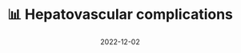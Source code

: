 ---
title: 📊 Hepatovascular complications
date: '2022-12-02'
type: book
weight: 604
commentable: true
_build:
  render: always
  list: never
show_breadcrumb: true
---